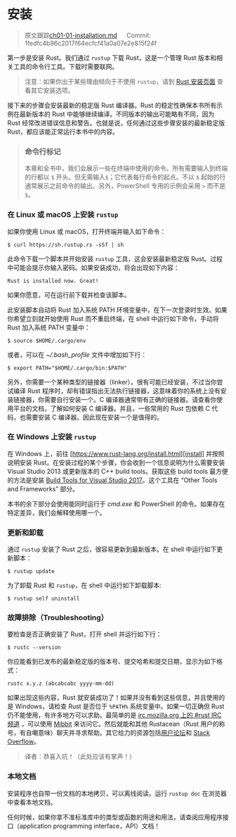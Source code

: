 # 安装

> 原文跟踪[ch01-01-installation.md](https://github.com/rust-lang/book/blob/master/src/ch01-01-installation.md) &emsp; Commit: 1fedfc4b96c2017f64ecfcf41a0a07e2e815f24f

第一步是安装 Rust。我们通过 `rustup` 下载 Rust，这是一个管理 Rust 版本和相关工具的命令行工具。下载时需要联网。

> 注意：如果你出于某些理由倾向于不使用 `rustup`，请到 [Rust 安装页面](https://www.rust-lang.org/install.html) 查看其它安装选项。

接下来的步骤会安装最新的稳定版 Rust 编译器。Rust 的稳定性确保本书所有示例在最新版本的 Rust 中能够继续编译。不同版本的输出可能略有不同，因为 Rust 经常改进错误信息和警告。也就是说，任何通过这些步骤安装的最新稳定版 Rust，都应该能正常运行本书中的内容。

> ### 命令行标记
>
> 本章和全书中，我们会展示一些在终端中使用的命令。所有需要输入到终端的行都以 `$` 开头。但无需输入`$`；它代表每行命令的起点。不以 `$` 起始的行通常展示之前命令的输出。另外，PowerShell 专用的示例会采用 `>` 而不是 `$`。

### 在 Linux 或 macOS 上安装 `rustup`

如果你使用 Linux 或 macOS，打开终端并输入如下命令：

```text
$ curl https://sh.rustup.rs -sSf | sh
```

此命令下载一个脚本并开始安装 `rustup` 工具，这会安装最新稳定版 Rust。过程中可能会提示你输入密码。如果安装成功，将会出现如下内容：

```text
Rust is installed now. Great!
```

如果你愿意，可在运行前下载并检查该脚本。

此安装脚本自动将 Rust 加入系统 PATH 环境变量中，在下一次登录时生效。如果你希望立刻就开始使用 Rust 而不重启终端，在 shell 中运行如下命令，手动将 Rust 加入系统 PATH 变量中：

```text
$ source $HOME/.cargo/env
```

或者，可以在 *~/.bash_profile* 文件中增加如下行：

```text
$ export PATH="$HOME/.cargo/bin:$PATH"
```

另外，你需要一个某种类型的链接器（linker）。很有可能已经安装，不过当你尝试编译 Rust 程序时，却有错误指出无法执行链接器，这意味着你的系统上没有安装链接器，你需要自行安装一个。C 编译器通常带有正确的链接器。请查看你使用平台的文档，了解如何安装 C 编译器。并且，一些常用的 Rust 包依赖 C 代码，也需要安装 C 编译器。因此现在安装一个是值得的。

### 在 Windows 上安装 `rustup`

在 Windows 上，前往 [https://www.rust-lang.org/install.html][install] 并按照说明安装 Rust。在安装过程的某个步骤，你会收到一个信息说明为什么需要安装 Visual Studio 2013 或更新版本的 C++ build tools。获取这些 build tools 最方便的方法是安装 [Build Tools for Visual Studio 2017][visualstudio]。这个工具在 “Other Tools and Frameworks” 部分。

[install]: https://www.rust-lang.org/install.html
[visualstudio]: https://www.visualstudio.com/downloads/

本书的余下部分会使用能同时运行于 *cmd.exe* 和 PowerShell 的命令。如果存在特定差异，我们会解释使用哪一个。

### 更新和卸载

通过 `rustup` 安装了 Rust 之后，很容易更新到最新版本。在 shell 中运行如下更新脚本：

```text
$ rustup update
```

为了卸载 Rust 和 `rustup`，在 shell 中运行如下卸载脚本:

```text
$ rustup self uninstall
```

### 故障排除（Troubleshooting）

要检查是否正确安装了 Rust，打开 shell 并运行如下行：

```text
$ rustc --version
```

你应能看到已发布的最新稳定版的版本号、提交哈希和提交日期，显示为如下格式：

```text
rustc x.y.z (abcabcabc yyyy-mm-dd)
```

如果出现这些内容，Rust 就安装成功了！如果并没有看到这些信息，并且使用的是 Windows，请检查 Rust 是否位于 `%PATH%` 系统变量中。如果一切正确但 Rust 仍不能使用，有许多地方可以求助。最简单的是 [irc.mozilla.org 上的 #rust IRC 频道][irc]<!-- ignore --> ，可以使用 [Mibbit][mibbit] 来访问它。然后就能和其他 Rustacean（Rust 用户的称号，有自嘲意味）聊天并寻求帮助。其它给力的资源包括[用户论坛][users]和 [Stack Overflow][stackoverflow]。

[irc]: irc://irc.mozilla.org/#rust
[mibbit]: http://chat.mibbit.com/?server=irc.mozilla.org&channel=%23rust
[users]: https://users.rust-lang.org/
[stackoverflow]: http://stackoverflow.com/questions/tagged/rust

> 译者：恭喜入坑！（此处应该有掌声！）

### 本地文档

安装程序也自带一份文档的本地拷贝，可以离线阅读。运行 `rustup doc` 在浏览器中查看本地文档。

任何时候，如果你拿不准标准库中的类型或函数的用途和用法，请查阅应用程序接口（application programming interface，API）文档！